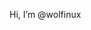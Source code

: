 
Hi, I’m @wolfinux

<!---
wolfinux/wolfinux is a ✨ special ✨ repository because its `README.md` (this file) appears on your GitHub profile.
You can click the Preview link to take a look at your changes.
--->
